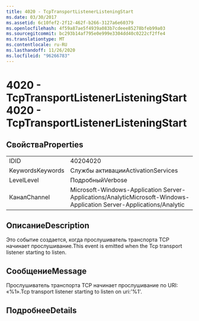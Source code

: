 ```yaml
---
title: 4020 - TcpTransportListenerListeningStart
ms.date: 03/30/2017
ms.assetid: 6c10fef2-2f12-462f-b266-3127a6e60379
ms.openlocfilehash: 4f59a87ae5f4939a083b7cdeee85278bfeb99a03
ms.sourcegitcommit: bc293b14af795e0e999e3304dd40c0222cf2ffe4
ms.translationtype: MT
ms.contentlocale: ru-RU
ms.lasthandoff: 11/26/2020
ms.locfileid: "96266783"
---
```

# <a name="4020---tcptransportlistenerlisteningstart"></a><span data-ttu-id="f9664-102">4020 - TcpTransportListenerListeningStart</span><span class="sxs-lookup"><span data-stu-id="f9664-102">4020 - TcpTransportListenerListeningStart</span></span>

## <a name="properties"></a><span data-ttu-id="f9664-103">Свойства</span><span class="sxs-lookup"><span data-stu-id="f9664-103">Properties</span></span>  
  
|||  
|-|-|  
|<span data-ttu-id="f9664-104">ID</span><span class="sxs-lookup"><span data-stu-id="f9664-104">ID</span></span>|<span data-ttu-id="f9664-105">4020</span><span class="sxs-lookup"><span data-stu-id="f9664-105">4020</span></span>|  
|<span data-ttu-id="f9664-106">Keywords</span><span class="sxs-lookup"><span data-stu-id="f9664-106">Keywords</span></span>|<span data-ttu-id="f9664-107">Службы активации</span><span class="sxs-lookup"><span data-stu-id="f9664-107">ActivationServices</span></span>|  
|<span data-ttu-id="f9664-108">Level</span><span class="sxs-lookup"><span data-stu-id="f9664-108">Level</span></span>|<span data-ttu-id="f9664-109">Подробный</span><span class="sxs-lookup"><span data-stu-id="f9664-109">Verbose</span></span>|  
|<span data-ttu-id="f9664-110">Канал</span><span class="sxs-lookup"><span data-stu-id="f9664-110">Channel</span></span>|<span data-ttu-id="f9664-111">Microsoft-Windows-Application Server-Applications/Analytic</span><span class="sxs-lookup"><span data-stu-id="f9664-111">Microsoft-Windows-Application Server-Applications/Analytic</span></span>|  
  
## <a name="description"></a><span data-ttu-id="f9664-112">Описание</span><span class="sxs-lookup"><span data-stu-id="f9664-112">Description</span></span>  

 <span data-ttu-id="f9664-113">Это событие создается, когда прослушиватель транспорта TCP начинает прослушивание.</span><span class="sxs-lookup"><span data-stu-id="f9664-113">This event is emitted when the Tcp transport listener starting to listen.</span></span>  
  
## <a name="message"></a><span data-ttu-id="f9664-114">Сообщение</span><span class="sxs-lookup"><span data-stu-id="f9664-114">Message</span></span>  

 <span data-ttu-id="f9664-115">Прослушиватель транспорта TCP начинает прослушивание по URI: «%1».</span><span class="sxs-lookup"><span data-stu-id="f9664-115">Tcp transport listener starting to listen on uri:'%1'.</span></span>  
  
## <a name="details"></a><span data-ttu-id="f9664-116">Подробнее</span><span class="sxs-lookup"><span data-stu-id="f9664-116">Details</span></span>

